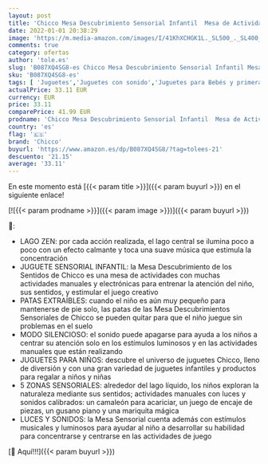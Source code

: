 ```yaml
---
layout: post
title: 'Chicco Mesa Descubrimiento Sensorial Infantil  Mesa de Actividades Interactiva con 5 Zonas Sensoriales  Juego Educativo Electrónico con Luces y Sonido – Juguete para Bebés de 10 Meses a 4 Años'
date: 2022-01-01 20:38:29
image: 'https://m.media-amazon.com/images/I/41KhXCHGK1L._SL500_._SL400_.jpg'
comments: true
category: ofertas
author: 'tole.es'
slug: 'B087XQ4SG8-es Chicco Mesa Descubrimiento Sensorial Infantil Mesa de...'
sku: 'B087XQ4SG8-es'
tags: [ 'Juguetes','Juguetes con sonido','Juguetes para Bebés y primera infancia','Juguetes y juegos','bebés','chicco', ]
actualPrice: 33.11 EUR
currency: EUR
price: 33.11
comparePrice: 41.99 EUR
prodname: 'Chicco Mesa Descubrimiento Sensorial Infantil  Mesa de Actividades Interactiva con 5 Zonas Sensoriales  Juego Educativo Electrónico con Luces y Sonido – Juguete para Bebés de 10 Meses a 4 Años'
country: 'es'
flag: '🇪🇸'
brand: 'Chicco'
buyurl: 'https://www.amazon.es/dp/B087XQ4SG8/?tag=tolees-21'
descuento: '21.15'
average: '33.11'
---
```


En este momento está [{{< param title >}}]({{< param buyurl >}}) en el siguiente enlace!

[![{{< param prodname >}}]({{< param image >}})]({{< param buyurl >}})

🔎:

- LAGO ZEN: por cada acción realizada, el lago central se ilumina poco a poco con un efecto calmante y toca una suave música que estimula la concentración
- JUGUETE SENSORIAL INFANTIL: la Mesa Descubrimiento de los Sentidos de Chicco es una mesa de actividades con muchas actividades manuales y electrónicas para entrenar la atención del niño, sus sentidos, y estimular el juego creativo
- PATAS EXTRAÍBLES: cuando el niño es aún muy pequeño para mantenerse de pie solo, las patas de las Mesa Descubrimientos Sensoriales de Chicco se pueden quitar para que el niño juegue sin problemas en el suelo
- MODO SILENCIOSO: el sonido puede apagarse para ayuda a los niños a centrar su atención solo en los estímulos luminosos y en las actividades manuales que están realizando
- JUGUETES PARA NIÑOS: descubre el universo de juguetes Chicco, lleno de diversión y con una gran variedad de juguetes infantiles y productos para regalar a niños y niñas
- 5 ZONAS SENSORIALES: alrededor del lago líquido, los niños exploran la naturaleza mediante sus sentidos; actividades manuales con luces y sonidos calibrados: un camaleón para acariciar, un juego de encaje de piezas, un gusano piano y una mariquita mágica
- LUCES Y SONIDOS: la Mesa Sensorial cuenta además con estímulos musicales y luminosos para ayudar al niño a desarrollar su habilidad para concentrarse y centrarse en las actividades de juego

[🛒 Aquí!!!]({{< param buyurl >}})
